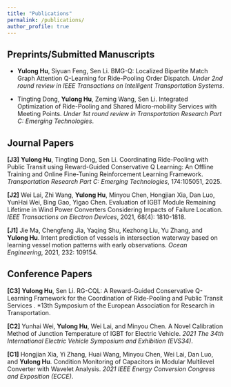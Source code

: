 ```yaml
---
title: "Publications"
permalink: /publications/
author_profile: true
---
```

## Preprints/Submitted Manuscripts 

- **Yulong Hu**, Siyuan Feng, Sen Li. BMG-Q: Localized Bipartite Match Graph Attention Q-Learning for Ride-Pooling Order Dispatch. *Under 2nd round review in IEEE Transactions on Intelligent Transportation Systems*.

- Tingting Dong, **Yulong Hu**, Zeming Wang, Sen Li. Integrated Optimization of Ride-Pooling and Shared Micro-mobility Services with Meeting Points. *Under 1st round review in Transportation Research Part C: Emerging Technologies*.

## Journal Papers

**[J3]** **Yulong Hu**, Tingting Dong, Sen Li. Coordinating Ride-Pooling with Public Transit using Reward-Guided Conservative Q Learning: An Offline Training and Online Fine-Tuning Reinforcement Learning Framework. *Transportation Research Part C: Emerging Technologies*, 174:105051, 2025.

**[J2]** Wei Lai, Zhi Wang, **Yulong Hu**, Minyou Chen, Hongjian Xia, Dan Luo, YunHai Wei, Bing Gao, Yigao Chen. Evaluation of IGBT Module Remaining Lifetime in Wind Power Converters Considering Impacts of Failure Location. *IEEE Transactions on Electron Devices*, 2021, 68(4): 1810-1818.

**[J1]** Jie Ma, Chengfeng Jia, Yaqing Shu, Kezhong Liu, Yu Zhang, and **Yulong Hu**. Intent prediction of vessels in intersection waterway based on learning vessel motion patterns with early observations. *Ocean Engineering*, 2021, 232: 109154.

## Conference Papers
**[C3]** **Yulong Hu**, Sen Li. RG-CQL: A Reward-Guided Conservative Q-Learning Framework for the Coordination of Ride-Pooling and Public Transit Services	. *13th Symposium of the European Association for Research in Transportation.

**[C2]** Yunhai Wei, **Yulong Hu**, Wei Lai, and Minyou Chen. A Novel Calibration Method of Junction Temperature of IGBT for Electric Vehicle. *2021 The 34th International Electric Vehicle Symposium and Exhibition (EVS34)*.

**[C1]** Hongjian Xia, Yi Zhang, Huai Wang, Minyou Chen, Wei Lai, Dan Luo, and **Yulong Hu**. Condition Monitoring of Capacitors in Modular Multilevel Converter with Wavelet Analysis. *2021 IEEE Energy Conversion Congress and Exposition (ECCE)*.

